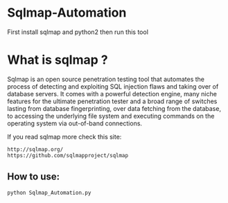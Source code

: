 # Sqlmap-Automation
First install sqlmap and python2 then run this tool

# What is sqlmap ?
Sqlmap is an open source penetration testing tool that automates the process of detecting and exploiting SQL injection flaws and taking over of database servers. It comes with a powerful detection engine, many niche features for the ultimate penetration tester and a broad range of switches lasting from database fingerprinting, over data fetching from the database, to accessing the underlying file system and executing commands on the operating system via out-of-band connections.

If you read sqlmap more check this site: 
           
    http://sqlmap.org/ 
    https://github.com/sqlmapproject/sqlmap
                             

## How to use:
    python Sqlmap_Automation.py
      
